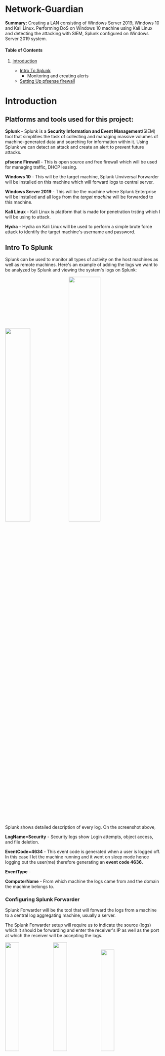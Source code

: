 # Network-Guardian
**Summary:** Creating a LAN consisting of Windows Server 2019, Windows 10 and Kali Linux. Performing DoS on Windows 10 machine using Kali Linux and detecting the attacking with SIEM, Splunk configured on Windows Server 2019 system. 

#### Table of Contents

1. [Introduction](#introduction)

   - [Intro To Splunk](#intro-to-splunk)
      - Monitoring and creating alerts
   - [Setting Up pfsense firewall](#setting-up-pfsense-firewall)


# Introduction

## Platforms and tools used for this project:

**Splunk** - Splunk is a **Security Information and Event Management**(SIEM) tool that simplifies the task of collecting and managing massive volumes of machine-generated data and searching for information within it. Using Splunk we can detect an attack and create an alert to prevent future attacks.

**pfsesne Firewall** - This is open source and free firewall which will be used for managing traffic, DHCP leasing.

**Windows 10** - This will be the target machine, Splunk Unviversal Forwarder will be installed on this machine which will forward logs to central server.

**Windows Server 2019** - This will be the machine where Splunk Enterprise will be installed and all logs from the *target machine* will be forwarded to this machine.

**Kali Linux** - Kali Linux is platform that is made for penetration trsting which I will be using to attack.

**Hydra** - Hydra on Kali Linux will be used to perform a simple brute force attack to identify the target machine's username and password. 

## Intro To Splunk

Splunk can be used to monitor all types of activity on the host machines as well as remote machines. Here's an example of adding the logs we want to be analyzed by Splunk and viewing the system's logs on Splunk:

<img src="https://github.com/PaviKotees/Network-Guardian/assets/154454339/144d0ed5-acbc-43e5-a07b-b78cb6dbcfe7" height="40%" width="40%"/> <img src="https://github.com/PaviKotees/Network-Guardian/assets/154454339/3a47fa18-a756-48a2-9408-b5de73a0422d" height="45%" width="45%"/>

Splunk shows detailed description of every log. On the screenshot above,

**LogName=Security** - Security logs show Login attempts, object access, and file deletion. 

**EventCode=4634** - This event code is generated when a user is logged off. In this case I let the machine running and it went on sleep mode hence logging out the user(me) therefore generating an **event code 4636.**

**EventType** - 

**ComputerName** - From which machine the logs came from and the domain the machine belongs to.

### **Configuring Splunk Forwarder**

Splunk Forwarder will be the tool that will forward the logs from a machine to a central log aggregating machine, usually a server. 

The Splunk Forwarder setup will require us to indicate the source (logs) which it should be forwarding and enter the receiver's IP as well as the port at which the receiver will be accepting the logs. 

<img src="https://github.com/PaviKotees/Malware-Analysis/assets/154454339/37e2c183-b1ca-4409-8471-a5516061947a" height="30%" width="30%"/> <img src="https://github.com/PaviKotees/Malware-Analysis/assets/154454339/7e014f31-9ddc-43fd-a18d-9d189885f27e" height="30%" width="30%"/> <img src="https://github.com/PaviKotees/Malware-Analysis/assets/154454339/755585cc-8bb4-46a0-88a2-d4c5cb0e9380" height="29%" width="29%"/>

Very important to configure the receiving port on the server's Splunk which will be our central repository.

<img src="https://github.com/PaviKotees/Network-Guardian/assets/154454339/01c0d6f7-4206-45b3-85a2-eec7c6d100be" height="30%" width="30%"/>

## Setting Up pfsense Firewall

After downloading [pfsense firewall](https://www.pfsense.org/download/). Set up the firewall with the number of interfaces required depending on the number of systems it will be connected to. 

<img src="https://github.com/PaviKotees/Network-Guardian/assets/154454339/11ca0a99-d575-410c-9127-1a121e479e95" height="30%" width="30%"/> 

Configure adapter em1 with an IP and set it up for DHCP leasing. Confiure rest of the adapters with an IP except one adapter which will act as a span port.

<img src="https://github.com/PaviKotees/Network-Guardian/assets/154454339/00bce584-dca6-43eb-a301-9f1c8c62e0e9" height="30%" width="30%"/> 

Installed Kali Linux on another machine which will be the attack machine and can be used to finish setting up the pfsense firewall.

Enter the firewall's IP in the browser and we will directed to the firewall's login page.

<img src="https://github.com/PaviKotees/Network-Guardian/assets/154454339/a0a58fba-ddbc-4803-b3d1-bb0f44419055" height="30%" width="30%"/> <img src="https://github.com/PaviKotees/Network-Guardian/assets/154454339/ba8f4d11-fc84-4cc7-9aa2-b02e3cc6dc61" height="30%" width="30%"/>

**I will be adding to this lab from time to time.**
